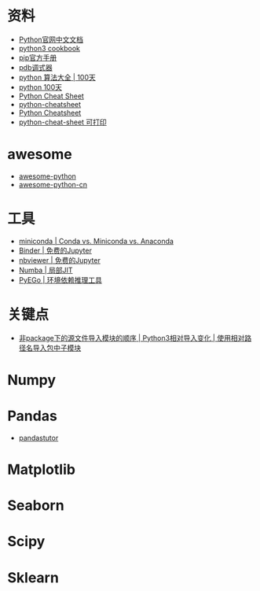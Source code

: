 # 资料
- [Python官网中文文档](https://docs.python.org/zh-cn/3/index.html)
- [python3 cookbook](https://python3-cookbook.readthedocs.io/zh_CN/latest/index.html)
- [pip官方手册](https://pip.pypa.io/en/stable/getting-started/)
- [pdb调式器](https://docs.python.org/zh-cn/3/library/pdb.html)
- [python 算法大全](https://github.com/TheAlgorithms/Python)[ | 100天](https://github.com/coells/100days)
- [python 100天](https://github.com/jackfrued/Python-100-Days)
- [Python Cheat Sheet](https://github.com/crazyguitar/pysheeet)
- [python-cheatsheet](https://github.com/gto76/python-cheatsheet)
- [Python Cheatsheet](https://www.pythoncheatsheet.org/)
- [python-cheat-sheet 可打印](https://blog.finxter.com/python-cheat-sheet/)
# awesome
- [awesome-python](https://github.com/vinta/awesome-python)
- [awesome-python-cn](https://github.com/jobbole/awesome-python-cn)

# 工具
- [miniconda](https://conda.io/en/latest/miniconda.html)[ | Conda vs. Miniconda vs. Anaconda](https://www.quora.com/What-is-miniconda3)
- [Binder | 免费的Jupyter](https://mybinder.org/)
- [nbviewer | 免费的Jupyter](https://nbviewer.org/)
- [Numba | 局部JIT](https://numba.pydata.org/)
- [PyEGo | 环境依赖推理工具](https://github.com/PyEGo/PyEGo)

# 关键点
- [非package下的源文件导入模块的顺序](https://www.letianbiji.com/python/python-module.html)[ | Python3相对导入变化](https://stackoverflow.com/questions/12172791/changes-in-import-statement-python3)[ | 使用相对路径名导入包中子模块](https://python3-cookbook.readthedocs.io/zh_CN/latest/c10/p03_import_submodules_by_relative_names.html)

# Numpy

# Pandas
- [pandastutor](https://pandastutor.com/)

# Matplotlib

# Seaborn

# Scipy

# Sklearn
